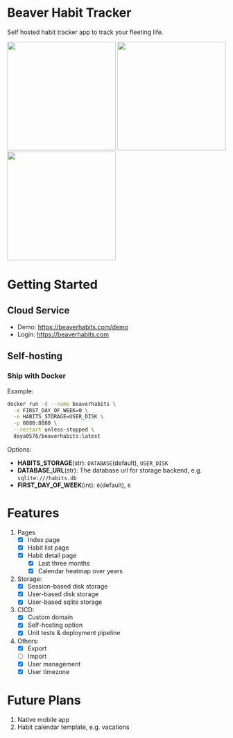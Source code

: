 # Beaver Habit Tracker

Self hosted habit tracker app to track your fleeting life.

<img src='https://github.com/daya0576/beaverhabits/assets/6239652/0418fa41-8985-46ef-b623-333b62b2f92e' width='250'>
<img src='https://github.com/daya0576/beaverhabits/assets/6239652/c0ce98cf-5a44-4bbc-8cd3-c7afb20af671' width='250'>
<img src='https://github.com/daya0576/beaverhabits/assets/6239652/516c19ca-9f55-4c21-9e6d-c8f0361a5eb2' width='250'>

# Getting Started

## Cloud Service

- Demo: https://beaverhabits.com/demo
- Login: https://beaverhabits.com

## Self-hosting

### Ship with Docker

Example:

```bash
docker run -d --name beaverhabits \
  -e FIRST_DAY_OF_WEEK=0 \
  -e HABITS_STORAGE=USER_DISK \
  -p 8080:8080 \
  --restart unless-stopped \
  daya0576/beaverhabits:latest
```

Options:

- **HABITS_STORAGE**(str): `DATABASE`(default), `USER_DISK`
- **DATABASE_URL**(str): The database url for storage backend, e.g. `sqlite:///habits.db`
- **FIRST_DAY_OF_WEEK**(int): `0`(default), `6`

# Features

1. Pages
   - [x] Index page
   - [x] Habit list page
   - [x] Habit detail page
     - [x] Last three months
     - [x] Calendar heatmap over years
2. Storage:
   - [x] Session-based disk storage
   - [x] User-based disk storage
   - [x] User-based sqlite storage
3. CICD:
   - [x] Custom domain
   - [x] Self-hosting option
   - [x] Unit tests & deployment pipeline
4. Others:
   - [x] Export
   - [ ] Import
   - [x] User management
   - [x] User timezone

# Future Plans

1. Native mobile app
2. Habit calendar template, e.g. vacations
